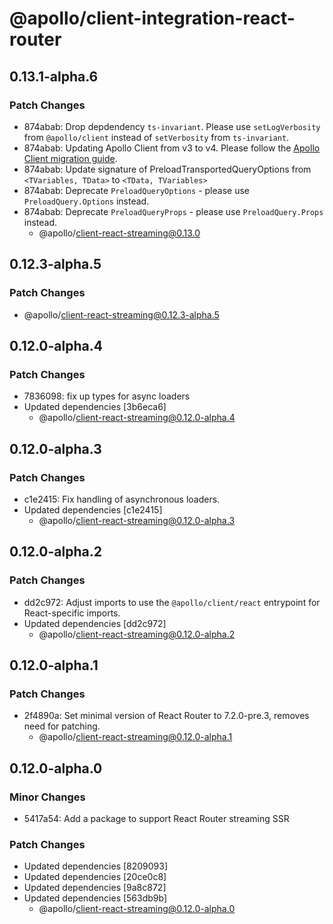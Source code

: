 # @apollo/client-integration-react-router

## 0.13.1-alpha.6

### Patch Changes

- 874abab: Drop depdendency `ts-invariant`. Please use `setLogVerbosity` from `@apollo/client` instead of `setVerbosity` from `ts-invariant`.
- 874abab: Updating Apollo Client from v3 to v4. Please follow the [Apollo Client migration guide](https://www.apollographql.com/docs/react/migrating/apollo-client-4-migration).
- 874abab: Update signature of PreloadTransportedQueryOptions from `<TVariables, TData>` to `<TData, TVariables>`
- 874abab: Deprecate `PreloadQueryOptions` - please use `PreloadQuery.Options` instead.
- 874abab: Deprecate `PreloadQueryProps` - please use `PreloadQuery.Props` instead.
  - @apollo/client-react-streaming@0.13.0

## 0.12.3-alpha.5

### Patch Changes

- @apollo/client-react-streaming@0.12.3-alpha.5

## 0.12.0-alpha.4

### Patch Changes

- 7836098: fix up types for async loaders
- Updated dependencies [3b6eca6]
  - @apollo/client-react-streaming@0.12.0-alpha.4

## 0.12.0-alpha.3

### Patch Changes

- c1e2415: Fix handling of asynchronous loaders.
- Updated dependencies [c1e2415]
  - @apollo/client-react-streaming@0.12.0-alpha.3

## 0.12.0-alpha.2

### Patch Changes

- dd2c972: Adjust imports to use the `@apollo/client/react` entrypoint for React-specific imports.
- Updated dependencies [dd2c972]
  - @apollo/client-react-streaming@0.12.0-alpha.2

## 0.12.0-alpha.1

### Patch Changes

- 2f4890a: Set minimal version of React Router to 7.2.0-pre.3, removes need for patching.
  - @apollo/client-react-streaming@0.12.0-alpha.1

## 0.12.0-alpha.0

### Minor Changes

- 5417a54: Add a package to support React Router streaming SSR

### Patch Changes

- Updated dependencies [8209093]
- Updated dependencies [20ce0c8]
- Updated dependencies [9a8c872]
- Updated dependencies [563db9b]
  - @apollo/client-react-streaming@0.12.0-alpha.0
